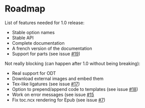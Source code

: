 Roadmap 
=======

List of features needed for 1.0 release:

* Stable option names
* Stable API
* Complete documentation
* A french version of the documentation
* Support for parts (see issue
  [#19](https://github.com/lise-henry/crowbook/issues/19))

Not really blocking (can happen after 1.0 without being breaking):

* Real support for ODT
* Download external images and embed them
* Tex-like ligatures (see issue
  [#17](https://github.com/lise-henry/crowbook/issues/17))
* Option to prepend/append code to templates (see issue
  [#18](https://github.com/lise-henry/crowbook/issues/18))
* Work on error messages (see issue
  [#15](https://github.com/lise-henry/crowbook/issues/15)
* Fix toc.ncx rendering for Epub (see issue [#7](https://github.com/lise-henry/crowbook/issues/7))
